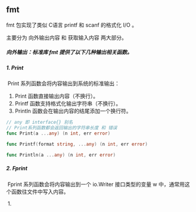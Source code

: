 ## fmt

fmt 包实现了类似 C语言 printf 和 scanf 的格式化 I/O 。

主要分为 向外输出内容 和 获取输入内容 两大部分。



##### 向外输出：标准库 fmt 提供了以下几种输出相关函数。

##### 1. Print

​	Print 系列函数会将内容输出到系统的标准输出：

1. Print 函数直接输出内容（不换行）。
2. Printf 函数支持格式化输出字符串（不换行）。
3. Println 函数会在输出内容的结尾添加一个换行符。

```go
// any 即 interface{} 别名
// Print系列函数都会返回输出的字符串长度 和 错误
func Print(a ...any) (n int, err error) 

func Printf(format string, ...any) (n int, err error)

func Println(a ...any) (n int, err error)
```

##### 2. Fprint

​	Fprint 系列函数会将内容输出到一个 io.Writer 接口类型的变量 w 中，通常用这个函数往文件中写入内容。

​	1.
